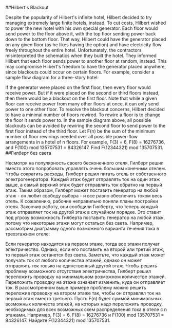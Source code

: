 ##Hilbert's Blackout

Despite the popularity of Hilbert's infinite hotel, Hilbert decided to try managing extremely large finite hotels, instead.
To cut costs, Hilbert wished to power the new hotel with his own special generator. Each floor would send power to the floor above it, with the top floor sending power back down to the bottom floor. That way, Hilbert could have the generator placed on any given floor (as he likes having the option) and have electricity flow freely throughout the entire hotel.
Unfortunately, the contractors misinterpreted the schematics when they built the hotel. They informed Hilbert that each floor sends power to another floor at random, instead. This may compromise Hilbert's freedom to have the generator placed anywhere, since blackouts could occur on certain floors.
For example, consider a sample flow diagram for a three-story hotel:

If the generator were placed on the first floor, then every floor would receive power. But if it were placed on the second or third floors instead, then there would be a blackout on the first floor. Note that while a given floor can receive power from many other floors at once, it can only send power to one other floor.
To resolve the blackout concerns, Hilbert decided to have a minimal number of floors rewired. To rewire a floor is to change the floor it sends power to. In the sample diagram above, all possible blackouts can be avoided by rewiring the second floor to send power to the first floor instead of the third floor.
Let F(n) be the sum of the minimum number of floor rewirings needed over all possible power-flow arrangements in a hotel of n floors. For example, F(3) = 6, F(8) = 16276736, and F(100) mod 135707531 = 84326147.
Find F(12344321) mod 135707531.
##Гилберт без света

Несмотря на популярность своего бесконечного отеля, Гилберт решил вместо этого попробовать управлять очень большим конечным отелем.
Чтобы сократить расходы, Гилберт решил питать отель от собственного электрогенератора. Каждый этаж будет отправлять ток на один этаж выше, а самый верхний этаж будет отправлять ток обратно на первый этаж. Таким образом, Гилберт может поставить генератор на любой этаж - он любит свободу выбора - и все равно обеспечить током весь отель.
К сожалению, рабочие неправильно поняли планы постройки отеля. Закончив работу, они сообщили Гилберту, что теперь каждый этаж отправляет ток на другой этаж в случайном порядке. Это ставит под угрозу возможность Гилберта поставить генератор на любой этаж, потому что некоторые этажи могут остаться без света.
Например, рассмотрим диаграмму одного возможного варианта течения тока в трехэтажном отеле:

Если генератор находится на первом этаже, тогда все этажи получат электричество. Однако, если его поставить на второй или третий этаж, то первый этаж останется без света. Заметьте, что каждый этаж может получать ток от любого количества этажей, однако он может отправлять ток только на единственный другой этаж.
Чтобы решить проблему возможного отсутствия электричества, Гилберт решил переложить проводку на минимальном возможном количестве этажей. Переложить проводку на этаже означает изменить, куда он отправляет ток. В рассмотренном выше примере проблему можно решить переложив проводку на втором этаже так, чтобы он отправлял ток на первый этаж вместо третьего.
Пусть F(n) будет суммой минимальных возможных количеств этажей, на которых надо переложить проводку, необходимых для всех возможных схем распределения тока в отеле с n этажами. Например, F(3) = 6, F(8) = 16276736 и F(100) mod 135707531 = 84326147.
Найдите F(12344321) mod 135707531.
